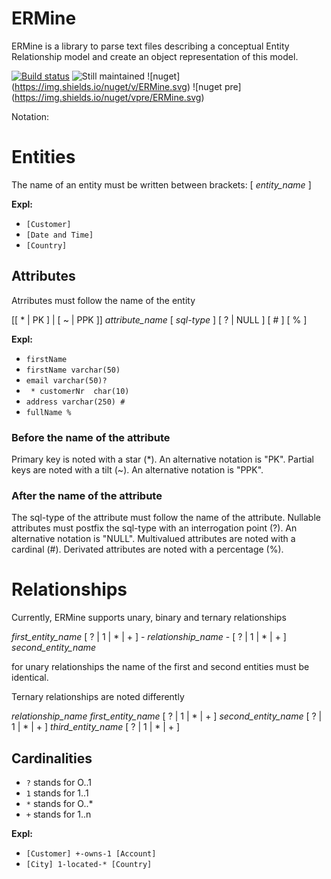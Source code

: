 # ERMine
ERMine is a library to parse text files describing a conceptual Entity Relationship model and create an object representation of this model.

[![Build status](https://ci.appveyor.com/api/projects/status/037mxfssp1fr0y4r?svg=true)](https://ci.appveyor.com/project/CdricLCharlier/ermine) 
![Still maintained](https://img.shields.io/maintenance/yes/2016.svg)
![nuget] (https://img.shields.io/nuget/v/ERMine.svg) 
![nuget pre] (https://img.shields.io/nuget/vpre/ERMine.svg)

Notation:
# Entities
The name of an entity must be written between brackets:
[ *entity_name* ]

**Expl:**

* ``` [Customer] ```
* ``` [Date and Time] ```
* ``` [Country] ```

## Attributes 

Atrributes must follow the name of the entity

[[ * | PK ] | [ ~ | PPK ]] *attribute_name* [ *sql-type* ] [ ? | NULL ] [ # ] [ % ]

**Expl:**

* ``` firstName ```
* ``` firstName varchar(50) ```
* ``` email varchar(50)? ```
* ``` * customerNr  char(10)```
* ``` address varchar(250) # ```
* ``` fullName % ```

### Before the name of the attribute
Primary key is noted with a star (*). An alternative notation is "PK".
Partial keys are noted with a tilt (~). An alternative notation is "PPK".
### After the name of the attribute
The sql-type of the attribute must follow the name of the attribute.
Nullable attributes must postfix the sql-type with an interrogation point (?). An alternative notation is "NULL".
Multivalued attributes are noted with a cardinal (#).
Derivated attributes are noted with a percentage (%).

# Relationships

Currently, ERMine supports unary, binary and ternary relationships

*first_entity_name* [ ? | 1 | * | + ] - *relationship_name* - [ ? | 1 | * | + ] *second_entity_name*

for unary relationships the name of the first and second entities must be identical.

Ternary relationships are noted differently

*relationship_name* *first_entity_name* [ ? | 1 | * | + ] *second_entity_name* [ ? | 1 | * | + ] *third_entity_name* [ ? | 1 | * | + ]

## Cardinalities

* ```?``` stands for O..1
* ```1``` stands for 1..1
* ```*``` stands for O..*
* ```+``` stands for 1..n

**Expl:**

* ``` [Customer] +-owns-1 [Account] ```
* ``` [City] 1-located-* [Country] ```

